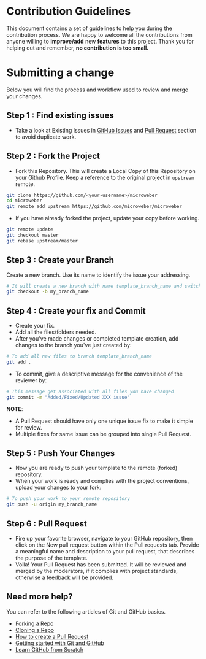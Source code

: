 # Contribution Guidelines

This document contains a set of guidelines to help you during the contribution process.
We are happy to welcome all the contributions from anyone willing to **improve/add** new **features** to this project.
Thank you for helping out and remember, **no contribution is too small.**

# Submitting a change

Below you will find the process and workflow used to review and merge your changes.

## Step 1 : Find existing issues

- Take a look at Existing Issues in [GitHub Issues](https://github.com/microweber/microweber/issues) and [Pull Request](https://github.com/microweber/microweber/pulls) section to avoid duplicate work.

## Step 2 : Fork the Project

- Fork this Repository. This will create a Local Copy of this Repository on your Github Profile. Keep a reference to the original project in `upstream` remote.

 
```sh
git clone https://github.com/<your-username>/microweber
cd microweber
git remote add upstream https://github.com/microweber/microweber
```

- If you have already forked the project, update your copy before working.

```sh
git remote update
git checkout master
git rebase upstream/master
```

## Step 3 : Create your Branch

Create a new branch. Use its name to identify the issue your addressing.

```sh
# It will create a new branch with name template_branch_name and switch to that branch
git checkout -b my_branch_name
```

## Step 4 : Create your fix and Commit
- Create your fix.
- Add all the files/folders needed.
- After you've made changes or completed template creation, add changes to the branch you've just created by:

```sh
# To add all new files to branch template_branch_name
git add .
```

- To commit, give a descriptive message for the convenience of the reviewer by:

```sh
# This message get associated with all files you have changed
git commit -m "Added/Fixed/Updated XXX issue"
```
 

**NOTE**:

- A Pull Request should have only one unique issue fix to make it simple for review.
- Multiple fixes for same issue can be grouped into single Pull Request.


## Step 5 : Push Your Changes

- Now you are ready to push your template to the remote (forked) repository.
- When your work is ready and complies with the project conventions, upload your changes to your fork:

```sh
# To push your work to your remote repository
git push -u origin my_branch_name
```

## Step 6 : Pull Request

- Fire up your favorite browser, navigate to your GitHub repository, then click on the New pull request button within the Pull requests tab. Provide a meaningful name and description to your pull request, that describes the purpose of the template.
- Voila! Your Pull Request has been submitted. It will be reviewed and merged by the moderators, if it complies with project standards, otherwise a feedback will be provided.

## Need more help?

You can refer to the following articles of Git and GitHub basics.  

- [Forking a Repo](https://help.github.com/en/github/getting-started-with-github/fork-a-repo)
- [Cloning a Repo](https://help.github.com/en/desktop/contributing-to-projects/creating-an-issue-or-pull-request)
- [How to create a Pull Request](https://opensource.com/article/19/7/create-pull-request-github)
- [Getting started with Git and GitHub](https://towardsdatascience.com/getting-started-with-git-and-github-6fcd0f2d4ac6)
- [Learn GitHub from Scratch](https://lab.github.com/githubtraining/introduction-to-github)


